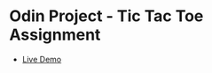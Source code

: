 # Odin Project - Tic Tac Toe Assignment
- [Live Demo](https://macs054.github.io/odinproject-tictactoe/)
